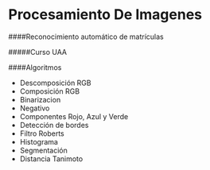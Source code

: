 Procesamiento De Imagenes
=========================

####Reconocimiento automático de matrículas

#####Curso UAA

####Algoritmos
* Descomposición RGB
* Composición RGB
* Binarizacion
* Negativo
* Componentes Rojo, Azul y Verde
* Detección de bordes
* Filtro Roberts
* Histograma
* Segmentación
* Distancia Tanimoto
